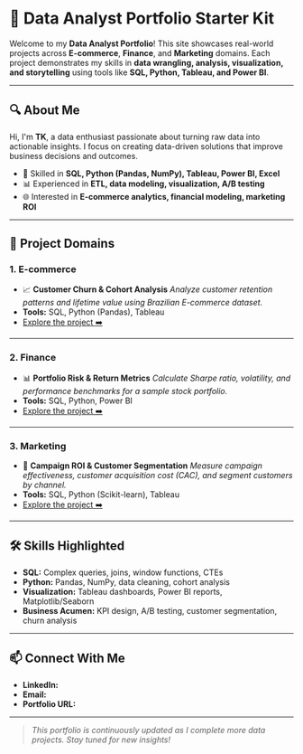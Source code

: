 # 🌟 Data Analyst Portfolio Starter Kit

Welcome to my **Data Analyst Portfolio**! This site showcases real-world projects across **E-commerce**, **Finance**, and **Marketing** domains. Each project demonstrates my skills in **data wrangling, analysis, visualization, and storytelling** using tools like **SQL, Python, Tableau, and Power BI**.

---

## 🔍 About Me

Hi, I'm **TK**, a data enthusiast passionate about turning raw data into actionable insights. I focus on creating data-driven solutions that improve business decisions and outcomes.

* 💼 Skilled in **SQL, Python (Pandas, NumPy), Tableau, Power BI, Excel**
* 📊 Experienced in **ETL, data modeling, visualization, A/B testing**
* 🌐 Interested in **E-commerce analytics, financial modeling, marketing ROI**

---

## 📂 Project Domains

### 1. **E-commerce**

* 📈 **Customer Churn & Cohort Analysis**
  *Analyze customer retention patterns and lifetime value using Brazilian E-commerce dataset.*
* **Tools:** SQL, Python (Pandas), Tableau
* [Explore the project ➡️](./ecommerce/README.md)

---

### 2. **Finance**

* 📊 **Portfolio Risk & Return Metrics**
  *Calculate Sharpe ratio, volatility, and performance benchmarks for a sample stock portfolio.*
* **Tools:** SQL, Python, Power BI
* [Explore the project ➡️](./finance/README.md)

---

### 3. **Marketing**

* 🎯 **Campaign ROI & Customer Segmentation**
  *Measure campaign effectiveness, customer acquisition cost (CAC), and segment customers by channel.*
* **Tools:** SQL, Python (Scikit-learn), Tableau
* [Explore the project ➡️](./marketing/README.md)

---

## 🛠️ Skills Highlighted

* **SQL:** Complex queries, joins, window functions, CTEs
* **Python:** Pandas, NumPy, data cleaning, cohort analysis
* **Visualization:** Tableau dashboards, Power BI reports, Matplotlib/Seaborn
* **Business Acumen:** KPI design, A/B testing, customer segmentation, churn analysis

---

## 📫 Connect With Me

* **LinkedIn:**&#x20;
* **Email:**&#x20;
* **Portfolio URL:**&#x20;

---

> *This portfolio is continuously updated as I complete more data projects. Stay tuned for new insights!*
